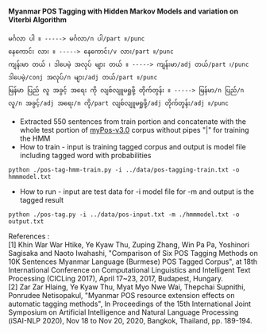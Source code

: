#### Myanmar POS Tagging with Hidden Markov Models and variation on Viterbi Algorithm

```text
မင်္ဂလာ ပါ ။ -----> မင်္ဂလာ/n ပါ/part ။/punc
နေကောင်း လား ။ -----> နေကောင်း/v လား/part ။/punc
ကျန်းမာ တယ် ၊ ဒါပေမဲ့ အလုပ် များ တယ် ။ -----> ကျန်းမာ/adj တယ်/part ၊/punc ဒါပေမဲ့/conj အလုပ်/n များ/adj တယ်/part ။/punc
မြန်မာ ပြည် လူ အခွင့် အရေး ကို လျစ်လျူမရှုဖို့ တိုက်တွန်း ။ -----> မြန်မာ/n ပြည်/n လူ/n အခွင့်/adj အရေး/n ကို/part လျစ်လျူမရှုဖို့/adj တိုက်တွန်း/adj ။/punc
```
- Extracted 550 sentences from train portion and concatenate with the whole test portion of [myPos-v3.0](https://github.com/ye-kyaw-thu/myPOS/tree/master/corpus-ver-3.0) corpus without pipes "|" for training the HMM
- How to train - input is training tagged corpus and output is model file including tagged word with probabilities
```{r, engine='bash', count_lines}
python ./pos-tag-hmm-train.py -i ../data/pos-tagging-train.txt -o hmmmodel.txt
```
- How to run - input are test data for -i model file for -m and output is the tagged result
```{r, engine='bash', count_lines}
python ./pos-tag.py -i ../data/pos-input.txt -m ./hmmmodel.txt -o output.txt
```

References : 
<br>
[1] Khin War War Htike, Ye Kyaw Thu, Zuping Zhang, Win Pa Pa, Yoshinori Sagisaka and Naoto Iwahashi, "Comparison of Six POS Tagging Methods on 10K Sentences Myanmar Language (Burmese) POS Tagged Corpus", at 18th International Conference on Computational Linguistics and Intelligent Text Processing (CICLing 2017), April 17~23, 2017, Budapest, Hungary.
<br>
[2] Zar Zar Hlaing, Ye Kyaw Thu, Myat Myo Nwe Wai, Thepchai Supnithi, Ponrudee Netisopakul, "Myanmar POS resource extension effects on automatic tagging methods", In Proceedings of the 15th International Joint Symposium on Artificial Intelligence and Natural Language Processing (iSAI-NLP 2020), Nov 18 to Nov 20, 2020, Bangkok, Thailand, pp. 189-194. 


